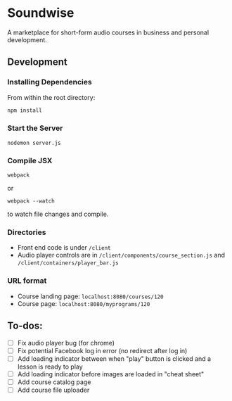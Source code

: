 # Soundwise

A marketplace for short-form audio courses in business and personal development.

## Development

### Installing Dependencies

From within the root directory:

```sh
npm install
```

### Start the Server

```
nodemon server.js
```

### Compile JSX

```
webpack
```
or

```
webpack --watch
```
to watch file changes and compile.

### Directories
- Front end code is under `/client`
- Audio player controls are in `/client/components/course_section.js` and `/client/containers/player_bar.js`

### URL format
- Course landing page: `localhost:8080/courses/120`
- Course page: `localhost:8080/myprograms/120`

## To-dos:
- [ ] Fix audio player bug (for chrome)
- [ ] Fix potential Facebook log in error (no redirect after log in)
- [ ] Add loading indicator between when "play" button is clicked and a lesson is ready to play
- [ ] Add loading indicator before images are loaded in "cheat sheet"
- [ ] Add course catalog page
- [ ] Add course file uploader
